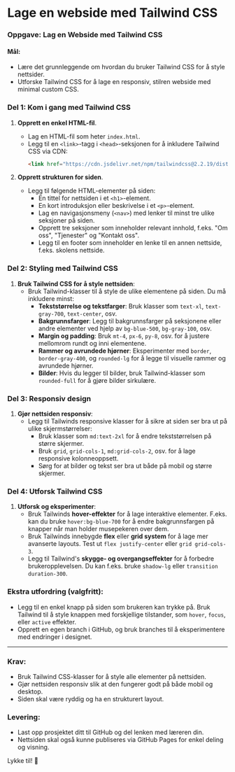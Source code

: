 # Lage en webside med Tailwind CSS

### Oppgave: Lag en Webside med Tailwind CSS

#### Mål:
- Lære det grunnleggende om hvordan du bruker Tailwind CSS for å style nettsider.
- Utforske Tailwind CSS for å lage en responsiv, stilren webside med minimal custom CSS.

### Del 1: Kom i gang med Tailwind CSS

1. **Opprett en enkel HTML-fil**.
   - Lag en HTML-fil som heter `index.html`.
   - Legg til en `<link>`-tagg i `<head>`-seksjonen for å inkludere Tailwind CSS via CDN:
     ```html
     <link href="https://cdn.jsdelivr.net/npm/tailwindcss@2.2.19/dist/tailwind.min.css" rel="stylesheet">
     ```

2. **Opprett strukturen for siden**.
   - Legg til følgende HTML-elementer på siden:
     - En tittel for nettsiden i et `<h1>`-element.
     - En kort introduksjon eller beskrivelse i et `<p>`-element.
     - Lag en navigasjonsmeny (`<nav>`) med lenker til minst tre ulike seksjoner på siden.
     - Opprett tre seksjoner som inneholder relevant innhold, f.eks. "Om oss", "Tjenester" og "Kontakt oss".
     - Legg til en footer som inneholder en lenke til en annen nettside, f.eks. skolens nettside.

### Del 2: Styling med Tailwind CSS

1. **Bruk Tailwind CSS for å style nettsiden**:
   - Bruk Tailwind-klasser til å style de ulike elementene på siden. Du må inkludere minst:
     - **Tekststørrelse og tekstfarger**: Bruk klasser som `text-xl`, `text-gray-700`, `text-center`, osv.
     - **Bakgrunnsfarger**: Legg til bakgrunnsfarger på seksjonene eller andre elementer ved hjelp av `bg-blue-500`, `bg-gray-100`, osv.
     - **Margin og padding**: Bruk `mt-4`, `px-6`, `py-8`, osv. for å justere mellomrom rundt og inni elementene.
     - **Rammer og avrundede hjørner**: Eksperimenter med `border`, `border-gray-400`, og `rounded-lg` for å legge til visuelle rammer og avrundede hjørner.
     - **Bilder**: Hvis du legger til bilder, bruk Tailwind-klasser som `rounded-full` for å gjøre bilder sirkulære.

### Del 3: Responsiv design

1. **Gjør nettsiden responsiv**:
   - Legg til Tailwinds responsive klasser for å sikre at siden ser bra ut på ulike skjermstørrelser:
     - Bruk klasser som `md:text-2xl` for å endre tekststørrelsen på større skjermer.
     - Bruk `grid`, `grid-cols-1`, `md:grid-cols-2`, osv. for å lage responsive kolonneoppsett.
     - Sørg for at bilder og tekst ser bra ut både på mobil og større skjermer.

### Del 4: Utforsk Tailwind CSS

1. **Utforsk og eksperimenter**:
   - Bruk Tailwinds **hover-effekter** for å lage interaktive elementer. F.eks. kan du bruke `hover:bg-blue-700` for å endre bakgrunnsfargen på knapper når man holder musepekeren over dem.
   - Bruk Tailwinds innebygde **flex** eller **grid system** for å lage mer avanserte layouts. Test ut `flex justify-center` eller `grid grid-cols-3`.
   - Legg til Tailwind's **skygge- og overgangseffekter** for å forbedre brukeropplevelsen. Du kan f.eks. bruke `shadow-lg` eller `transition duration-300`.

### Ekstra utfordring (valgfritt):
- Legg til en enkel knapp på siden som brukeren kan trykke på. Bruk Tailwind til å style knappen med forskjellige tilstander, som `hover`, `focus`, eller `active` effekter.
- Opprett en egen branch i GitHub, og bruk branches til å eksperimentere med endringer i designet.

---

### Krav:
- Bruk Tailwind CSS-klasser for å style alle elementer på nettsiden.
- Gjør nettsiden responsiv slik at den fungerer godt på både mobil og desktop.
- Siden skal være ryddig og ha en strukturert layout.

### Levering:
- Last opp prosjektet ditt til GitHub og del lenken med læreren din.
- Nettsiden skal også kunne publiseres via GitHub Pages for enkel deling og visning. 

Lykke til! 🎨
